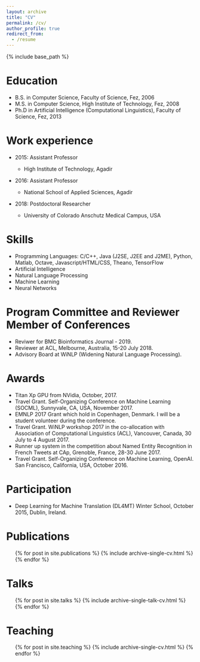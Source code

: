 ```yaml
---
layout: archive
title: "CV"
permalink: /cv/
author_profile: true
redirect_from:
  - /resume
---
```


{% include base_path %}

Education
======
* B.S. in Computer Science, Faculty of Science, Fez, 2006
* M.S. in Computer Science, High Institute of Technology, Fez, 2008
* Ph.D in Artificial Intelligence (Computational Linguistics), Faculty of Science, Fez, 2013

Work experience
======
* 2015: Assistant Professor
  * High Institute of Technology, Agadir

* 2016: Assistant Professor
  * National School of Applied Sciences, Agadir

* 2018: Postdoctoral Researcher
  * University of Colorado Anschutz Medical Campus, USA

Skills
======
* Programming Languages: C/C++, Java (J2SE, J2EE and J2ME), Python, Matlab, Octave, Javascript/HTML/CSS, Theano, TensorFlow
* Artificial Intelligence
* Natural Language Processing
* Machine Learning
* Neural Networks

Program Committee and Reviewer Member of Conferences
======
* Reviwer for BMC Bioinformatics Journal - 2019.
* Reviewer at ACL, Melbourne, Australia, 15-20 July 2018.
* Advisory Board at WiNLP (Widening Natural Language Processing).

Awards
======
* Titan Xp GPU from NVidia, October, 2017.
* Travel Grant. Self-Organizing Conference on Machine Learning (SOCML), Sunnyvale, CA, USA, November 2017.
* EMNLP 2017 Grant which hold in Copenhagen, Denmark. I will be a student volunteer during the conference.
* Travel Grant. WiNLP workshop 2017 in the co-allocation with Association of Computational Linguistics (ACL), Vancouver, Canada, 30 July to 4 August 2017.
* Runner up system in the competition about Named Entity Recognition in French Tweets at CAp, Grenoble, France, 28-30 June 2017. 
* Travel Grant. Self-Organizing Conference on Machine Learning, OpenAI. San Francisco, California, USA, October 2016.


Participation
======
* Deep Learning for Machine Translation (DL4MT) Winter School, October 2015, Dublin, Ireland.

Publications
======
  <ul>{% for post in site.publications %}
    {% include archive-single-cv.html %}
  {% endfor %}</ul>
  
Talks
======
  <ul>{% for post in site.talks %}
    {% include archive-single-talk-cv.html %}
  {% endfor %}</ul>
  
Teaching
======
  <ul>{% for post in site.teaching %}
    {% include archive-single-cv.html %}
  {% endfor %}</ul>
  
